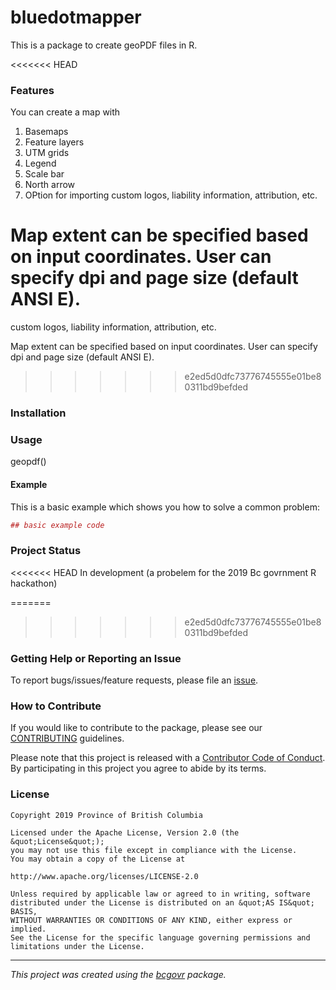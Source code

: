 <!-- Add a project state badge
See https://github.com/BCDevExchange/Our-Project-Docs/blob/master/discussion/projectstates.md
If you have bcgovr installed and you use RStudio, click the 'Insert BCDevex Badge' Addin. -->

bluedotmapper
=============

This is a package to create geoPDF files in R.

<<<<<<< HEAD
### Features

You can create a map with
1. Basemaps
2. Feature layers
3. UTM grids
4. Legend
5. Scale bar
6. North arrow
7. OPtion for importing custom logos, liability information, attribution, etc.

Map extent can be specified based on input coordinates.
User can specify dpi and page size (default ANSI E).
=======
custom logos, liability information, attribution, etc.

Map extent can be specified based on input coordinates. User can specify
dpi and page size (default ANSI E).
>>>>>>> e2ed5d0dfc73776745555e01be80311bd9befded

### Installation

### Usage

geopdf()

#### Example

This is a basic example which shows you how to solve a common problem:

``` r
## basic example code
```

### Project Status

<<<<<<< HEAD
In development (a probelem for the 2019 Bc govrnment R hackathon)

=======
>>>>>>> e2ed5d0dfc73776745555e01be80311bd9befded
### Getting Help or Reporting an Issue

To report bugs/issues/feature requests, please file an
[issue](https://github.com/bcgov/bluedotmapper/issues/).

### How to Contribute

If you would like to contribute to the package, please see our
[CONTRIBUTING](CONTRIBUTING.md) guidelines.

Please note that this project is released with a [Contributor Code of
Conduct](CODE_OF_CONDUCT.md). By participating in this project you agree
to abide by its terms.

### License

    Copyright 2019 Province of British Columbia

    Licensed under the Apache License, Version 2.0 (the &quot;License&quot;);
    you may not use this file except in compliance with the License.
    You may obtain a copy of the License at

    http://www.apache.org/licenses/LICENSE-2.0

    Unless required by applicable law or agreed to in writing, software distributed under the License is distributed on an &quot;AS IS&quot; BASIS,
    WITHOUT WARRANTIES OR CONDITIONS OF ANY KIND, either express or implied.
    See the License for the specific language governing permissions and limitations under the License.

------------------------------------------------------------------------

*This project was created using the
[bcgovr](https://github.com/bcgov/bcgovr) package.*
